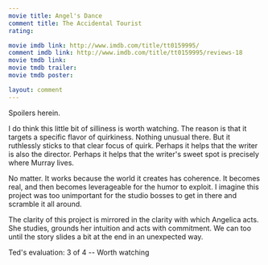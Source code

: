 ```yaml
---
movie title: Angel's Dance
comment title: The Accidental Tourist
rating: 

movie imdb link: http://www.imdb.com/title/tt0159995/
comment imdb link: http://www.imdb.com/title/tt0159995/reviews-18
movie tmdb link: 
movie tmdb trailer: 
movie tmdb poster: 

layout: comment
---
```


Spoilers herein.

I do think this little bit of silliness is worth watching. The reason is that it targets a specific flavor of quirkiness. Nothing unusual there. But it ruthlessly sticks to that clear focus of quirk. Perhaps it helps that the writer is also the director. Perhaps it helps that the writer's sweet spot is precisely where Murray lives. 

No matter. It works because the world it creates has coherence. It becomes real, and then becomes leverageable for the humor to exploit. I imagine this project was too unimportant for the studio bosses to get in there and scramble it all around. 

The clarity of this project is mirrored in the clarity with which Angelica acts. She studies, grounds her intuition and acts with commitment. We can too until the story slides a bit at the end in an unexpected way.

Ted's evaluation: 3 of 4 -- Worth watching
